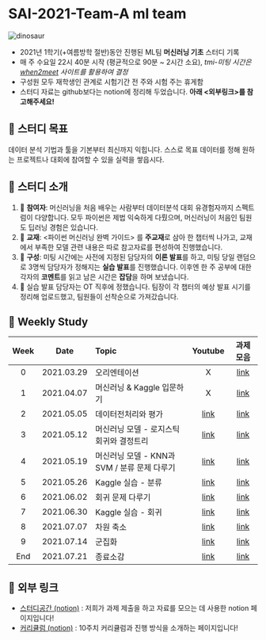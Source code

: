 # SAI-2021-Team-A ml team

![dinosaur](https://user-images.githubusercontent.com/44926072/128404653-feec1881-c806-4411-bccd-2ddd479b8184.gif)


- 2021년 1학기(+여름방학 절반)동안 진행된 ML팀 **머신러닝 기초** 스터디 기록
- 매 주 수요일 22시 40분 시작 (평균적으로 90분 ~ 2시간 소요), *tmi-미팅 시간은 [when2meet](https://www.when2meet.com/) 사이트를 활용하여 결정*
- 구성원 모두 재학생인 관계로 시험기간 전 주와 시험 주는 휴게함
- 스터디 자료는 github보다는 notion에 정리해 두었습니다. **아래 <외부링크>를 참고해주세요!**

## :dart: 스터디 목표
 데이터 분석 기법과 툴을 기본부터 최신까지 익힙니다.  스스로 목표 데이터를 정해 원하는 프로젝트나 대회에 참여할 수 있을 실력을 쌓읍시다.

## :mega: 스터디 소개
1. :busts_in_silhouette: **참여자**: 머신러닝을 처음 배우는 사람부터 데이터분석 대회 유경험자까지 스펙트럼이 다양합니다. 모두 파이썬은 제법 익숙하게 다뤘으며, 머신러닝이 처음인 팀원도 딥러닝 경험은 있습니다.
2. :blue_book: **교재**: <파이썬 머신러닝 완벽 가이드> 를 **주교재**로 삼아 한 챕터씩 나가고, 교재에서 부족한 모델 관련 내용은 따로 참고자료를 편성하여 진행했습니다.
3. :bookmark_tabs: **구성**: 미팅 시간에는 사전에 지정된 담당자의 **이론 발표**를 하고, 미팅 당일 랜덤으로 3명씩 담당자가 정해지는 **실습 발표**를 진행했습니다. 이후엔 한 주 공부에 대한 각자의 **코멘트**를 읽고 남은 시간은 **잡담**을 하며 보냈습니다.
4. :information_desk_person: 실습 발표 담당자는 OT 직후에 정했습니다. 팀장이 각 챕터의 예상 발표 시기를 정리해 업로드했고, 팀원들이 선착순으로 가져갔습니다.

## :date: Weekly Study
|Week|Date|Topic|Youtube|과제 모음|
|:--:|:--:|:--|:--:|:--:|
|0|2021.03.29|오리엔테이션|X|[link](https://www.notion.so/sejongai/OT-1366e37cee9d4d0493bd2ab80213e818)|
|1|2021.04.07|머신러닝 & Kaggle 입문하기|X|[link](https://www.notion.so/sejongai/1-f682f4913b50462da65974a62649badb)|
|2|2021.05.05|데이터전처리와 평가|[link](https://youtu.be/5tZLg-fT2WA)|[link](https://www.notion.so/sejongai/2-64dd9a9eb85840b7a36149a2b0e5d3ef)|
|3|2021.05.12|머신러닝 모델 - 로지스틱회귀와 결정트리|[link](https://youtu.be/gS4sJHY0Nz8)|[link](https://www.notion.so/sejongai/3-1fedc065f67e4faaabe86e01198b8da1)|
|4|2021.05.19|머신러닝 모델 - KNN과 SVM / 분류 문제 다루기|[link](https://youtu.be/rTanZ9Lhq6M)|[link](https://www.notion.so/sejongai/4-812b7a8050ee494ba18b1052ba07de7b)|
|5|2021.05.26|Kaggle 실습 - 분류|[link](https://youtu.be/mjeqsj1wxu8)|[link](https://www.notion.so/sejongai/5-b18a47fe03904f2ea37e0943dc6ed195)|
|6|2021.06.02|회귀 문제 다루기|[link](https://youtu.be/p9enuSSdwQE)|[link](https://www.notion.so/sejongai/6-54c252db31f24fd5ab7de93698d0caba)|
|7|2021.06.30|Kaggle 실습 - 회귀|[link](https://youtu.be/BCr7dWOVyhc)|[link](https://www.notion.so/sejongai/7-9e112d87e4f04df7ad1f5c61b0c27702)|
|8|2021.07.07|차원 축소|[link](https://youtu.be/tGweOnHucVA)|[link](https://www.notion.so/sejongai/8-b80c0b90ccc1433d9ee9afc2e4a0aa1a)|
|9|2021.07.14|군집화|[link](https://youtu.be/IcoOOeZOZvc)|[link](https://www.notion.so/sejongai/9-a953edb554c748a5b13d2ab3f206a8a4)|
|End|2021.07.21|종료소감|[link](https://youtu.be/GqKKYYWPk_4)|[link](https://www.notion.so/sejongai/10-dd9f72c13ce9482581a0f78d37f69327)|

## :paperclip: 외부 링크
- [스터디공간 (notion)](https://www.notion.so/ML-DA-Team-69bf7cef5aa74ed1b2ce64ca2f37ebf2) : 저희가 과제 제출을 하고 자료를 모으는 데 사용한 notion 페이지입니다!
- [커리큘럼 (notion)](https://www.notion.so/A-ML-0db606d6674647f9bbe909c1c673b663) : 10주치 커리큘럼과 진행 방식을 소개하는 페이지입니다!
